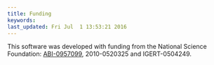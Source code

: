 ```yaml
---
title: Funding
keywords: 
last_updated: Fri Jul  1 13:53:21 2016
---
```


This software was developed with funding from the National Science
Foundation: [ABI-0957099](http://www.nsf.gov/awardsearch/showAward.do?AwardNumber=0957099),
2010-0520325 and IGERT-0504249.

